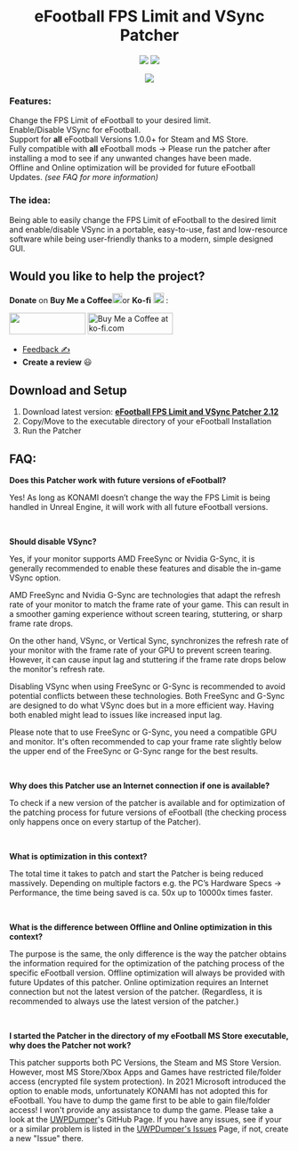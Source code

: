 <h1 align="center">eFootball FPS Limit and VSync Patcher</h1>

<p align="center">
	<a href="https://github.com/CadiLillian/eFootball-FPS-Limit-and-VSync-Patcher/releases"><img src="https://img.shields.io/github/v/release/CadiLillian/eFootball-FPS-Limit-and-VSync-Patcher?style=for-the-badge" /></a>
	<a href="https://github.com/CadiLillian/eFootball-FPS-Limit-and-VSync-Patcher/releases"><img src="https://img.shields.io/github/downloads/CadiLillian/eFootball-FPS-Limit-and-VSync-Patcher/total?style=for-the-badge" /></a>
</p>

<p align="center">
	<img src="https://github.com/CadiLillian/eFootball-FPS-Limit-and-VSync-Patcher/assets/121774761/eab67d77-ad2c-4fc5-b127-5ae45448c9f5" />

</p>

 ### **Features:**  
Change the FPS Limit of eFootball to your desired limit.  
Enable/Disable VSync for eFootball.  
Support for **all** eFootball Versions 1.0.0+ for Steam and MS Store.  
Fully compatible with **all** eFootball mods → Please run the patcher after installing a mod to see if any unwanted changes have been made.  
Offline and Online optimization will be provided for future eFootball Updates. *(see FAQ for more information)*

### **The idea:**
Being able to easily change the FPS Limit of eFootball to the desired limit and enable/disable VSync in a portable, easy-to-use, fast and low-resource software while being user-friendly thanks to a modern, simple designed GUI.

## Would you like to help the project?
**Donate** on **Buy Me a Coffee**<picture><source media="(prefers-color-scheme: dark)" srcset="https://user-images.githubusercontent.com/121774761/220084039-b7207cd6-274f-4f79-ba24-0f249952b37b.png" width="18" height="18"><source media="(prefers-color-scheme: light)" srcset="https://user-images.githubusercontent.com/121774761/220095148-bf1bcb49-cce3-4778-bc98-a4e70439b3e0.png" width="18" height="18"><img src="https://user-images.githubusercontent.com/121774761/220084039-b7207cd6-274f-4f79-ba24-0f249952b37b.png" width="18" height="18"></picture>or **Ko-fi** <picture><source media="(prefers-color-scheme: dark)" srcset="https://user-images.githubusercontent.com/121774761/220087102-62ca6cf1-4cc4-4831-89ef-3cf802f85528.png" width="18" height="18"><source media="(prefers-color-scheme: light)" srcset="https://user-images.githubusercontent.com/121774761/220130931-f5998cdc-567b-4e9a-8c55-3b0eb6fc3c5a.svg" width="19" height="19"><img src="https://user-images.githubusercontent.com/121774761/220087102-62ca6cf1-4cc4-4831-89ef-3cf802f85528.png" width="19px" height="19px"></picture> :    

<a href="https://www.buymeacoffee.com/cadilillian"><img src="https://user-images.githubusercontent.com/121774761/222795857-eb241eb3-7563-4871-9344-48183b35730e.png" width="137" height="39"></a>   <a href='https://ko-fi.com/cadilillian' target='_blank'><img style='border:0px;height:39px;' src='https://storage.ko-fi.com/cdn/kofi5.png?v=3' border='0' width="153" height="39" alt='Buy Me a Coffee at ko-fi.com' /></a> 
* [Feedback :writing_hand:](https://evoweb.uk/forums/efootball-2022.343)
* **Create a review** :smiley:

## Download and Setup
1. Download latest version: [**eFootball FPS Limit and VSync Patcher 2.12**](https://www.github.com/CadiLillian/eFootball-FPS-Limit-and-VSync-Patcher/releases/download/2.12/eFootball-FPS-VSync-Patcher.exe)
2. Copy/Move to the executable directory of your eFootball Installation
3. Run the Patcher

## FAQ:

**Does this Patcher work with future versions of eFootball?**

Yes! As long as KONAMI doesn’t change the way the FPS Limit is being handled in Unreal Engine, it will work with all future eFootball versions.

<br>

**Should disable VSync?**

Yes, if your monitor supports AMD FreeSync or Nvidia G-Sync, it is generally recommended to enable these features and disable the in-game VSync option. 

AMD FreeSync and Nvidia G-Sync are technologies that adapt the refresh rate of your monitor to match the frame rate of your game. This can result in a smoother gaming experience without screen tearing, stuttering, or sharp frame rate drops. 

On the other hand, VSync, or Vertical Sync, synchronizes the refresh rate of your monitor with the frame rate of your GPU to prevent screen tearing. However, it can cause input lag and stuttering if the frame rate drops below the monitor's refresh rate. 

Disabling VSync when using FreeSync or G-Sync is recommended to avoid potential conflicts between these technologies. Both FreeSync and G-Sync are designed to do what VSync does but in a more efficient way. Having both enabled might lead to issues like increased input lag.

Please note that to use FreeSync or G-Sync, you need a compatible GPU and monitor. It's often recommended to cap your frame rate slightly below the upper end of the FreeSync or G-Sync range for the best results.

<br>

**Why does this Patcher use an Internet connection if one is available?**

To check if a new version of the patcher is available and for optimization of the patching process for future versions of eFootball (the checking process only happens once on every startup of the Patcher).

<br>

**What is optimization in this context?**

The total time it takes to patch and start the Patcher is being reduced massively. Depending on multiple factors e.g. the PC’s Hardware Specs -> Performance, the time being saved is ca. 50x up to 10000x times faster.

<br>

**What is the difference between Offline and Online optimization in this context?**

The purpose is the same, the only difference is the way the patcher obtains the information required for the optimization of the patching process of the specific eFootball version.
Offline optimization will always be provided with future Updates of this patcher.
Online optimization requires an Internet connection but not the latest version of the patcher. (Regardless, it is recommended to always use the latest version of the patcher.)

<br>

**I started the Patcher in the directory of my eFootball MS Store executable, why does the Patcher not work?**

This patcher supports both PC Versions, the Steam and MS Store Version. However, most MS Store/Xbox Apps and Games have restricted file/folder access (encrypted file system protection). In 2021 Microsoft introduced the option to enable mods, unfortunately KONAMI has not adopted this for eFootball. You have to dump the game first to be able to gain file/folder access! I won't provide any assistance to dump the game. Please take a look at the [UWPDumper](https://github.com/Wunkolo/UWPDumper)'s GitHub Page. If you have any issues, see if your or a similar problem is listed in the [UWPDumper's Issues](https://github.com/Wunkolo/UWPDumper/issues) Page, if not, create a new "Issue" there.
